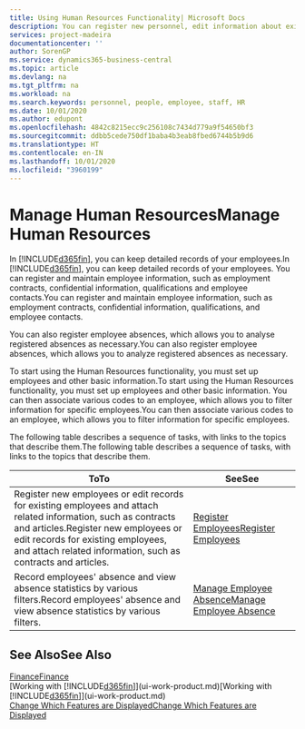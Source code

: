 ```yaml
---
title: Using Human Resources Functionality| Microsoft Docs
description: You can register new personnel, edit information about existing staff and record and analyse absence.
services: project-madeira
documentationcenter: ''
author: SorenGP
ms.service: dynamics365-business-central
ms.topic: article
ms.devlang: na
ms.tgt_pltfrm: na
ms.workload: na
ms.search.keywords: personnel, people, employee, staff, HR
ms.date: 10/01/2020
ms.author: edupont
ms.openlocfilehash: 4842c8215ecc9c256108c7434d779a9f54650bf3
ms.sourcegitcommit: ddbb5cede750df1baba4b3eab8fbed6744b5b9d6
ms.translationtype: HT
ms.contentlocale: en-IN
ms.lasthandoff: 10/01/2020
ms.locfileid: "3960199"
---
```

# <a name="manage-human-resources"></a><span data-ttu-id="b629c-103">Manage Human Resources</span><span class="sxs-lookup"><span data-stu-id="b629c-103">Manage Human Resources</span></span>
<span data-ttu-id="b629c-104">In [!INCLUDE[d365fin](includes/d365fin_md.md)], you can keep detailed records of your employees.</span><span class="sxs-lookup"><span data-stu-id="b629c-104">In [!INCLUDE[d365fin](includes/d365fin_md.md)], you can keep detailed records of your employees.</span></span> <span data-ttu-id="b629c-105">You can register and maintain employee information, such as employment contracts, confidential information, qualifications and employee contacts.</span><span class="sxs-lookup"><span data-stu-id="b629c-105">You can register and maintain employee information, such as employment contracts, confidential information, qualifications, and employee contacts.</span></span>

<span data-ttu-id="b629c-106">You can also register employee absences, which allows you to analyse registered absences as necessary.</span><span class="sxs-lookup"><span data-stu-id="b629c-106">You can also register employee absences, which allows you to analyze registered absences as necessary.</span></span>

<span data-ttu-id="b629c-107">To start using the Human Resources functionality, you must set up employees and other basic information.</span><span class="sxs-lookup"><span data-stu-id="b629c-107">To start using the Human Resources functionality, you must set up employees and other basic information.</span></span> <span data-ttu-id="b629c-108">You can then associate various codes to an employee, which allows you to filter information for specific employees.</span><span class="sxs-lookup"><span data-stu-id="b629c-108">You can then associate various codes to an employee, which allows you to filter information for specific employees.</span></span>

<span data-ttu-id="b629c-109">The following table describes a sequence of tasks, with links to the topics that describe them.</span><span class="sxs-lookup"><span data-stu-id="b629c-109">The following table describes a sequence of tasks, with links to the topics that describe them.</span></span>

| <span data-ttu-id="b629c-110">To</span><span class="sxs-lookup"><span data-stu-id="b629c-110">To</span></span> | <span data-ttu-id="b629c-111">See</span><span class="sxs-lookup"><span data-stu-id="b629c-111">See</span></span> |
| --- | --- |
| <span data-ttu-id="b629c-112">Register new employees or edit records for existing employees and attach related information, such as contracts and articles.</span><span class="sxs-lookup"><span data-stu-id="b629c-112">Register new employees or edit records for existing employees, and attach related information, such as contracts and articles.</span></span> |[<span data-ttu-id="b629c-113">Register Employees</span><span class="sxs-lookup"><span data-stu-id="b629c-113">Register Employees</span></span>](hr-how-register-employees.md) |
| <span data-ttu-id="b629c-114">Record employees' absence and view absence statistics by various filters.</span><span class="sxs-lookup"><span data-stu-id="b629c-114">Record employees' absence and view absence statistics by various filters.</span></span> |[<span data-ttu-id="b629c-115">Manage Employee Absence</span><span class="sxs-lookup"><span data-stu-id="b629c-115">Manage Employee Absence</span></span>](hr-how-manage-absence.md) |

## <a name="see-also"></a><span data-ttu-id="b629c-116">See Also</span><span class="sxs-lookup"><span data-stu-id="b629c-116">See Also</span></span>
[<span data-ttu-id="b629c-117">Finance</span><span class="sxs-lookup"><span data-stu-id="b629c-117">Finance</span></span>](finance.md)  
<span data-ttu-id="b629c-118">[Working with [!INCLUDE[d365fin](includes/d365fin_md.md)]](ui-work-product.md)</span><span class="sxs-lookup"><span data-stu-id="b629c-118">[Working with [!INCLUDE[d365fin](includes/d365fin_md.md)]](ui-work-product.md)</span></span>  
[<span data-ttu-id="b629c-119">Change Which Features are Displayed</span><span class="sxs-lookup"><span data-stu-id="b629c-119">Change Which Features are Displayed</span></span>](ui-experiences.md)        
